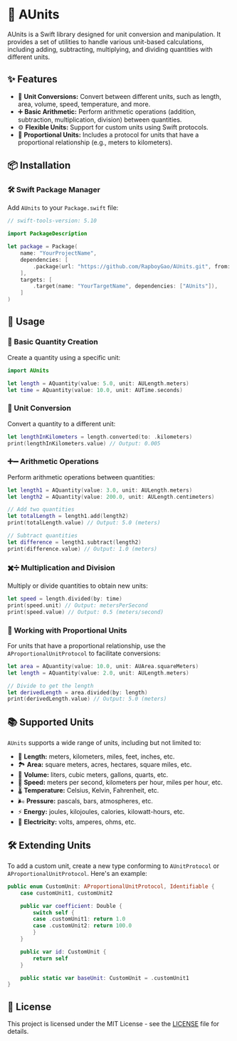 # 🌟 AUnits

AUnits is a Swift library designed for unit conversion and manipulation. It provides a set of utilities to handle various unit-based calculations, including adding, subtracting, multiplying, and dividing quantities with different units.

## ✨ Features

- 🔄 **Unit Conversions:** Convert between different units, such as length, area, volume, speed, temperature, and more.
- ➕ **Basic Arithmetic:** Perform arithmetic operations (addition, subtraction, multiplication, division) between quantities.
- ⚙️ **Flexible Units:** Support for custom units using Swift protocols.
- 📏 **Proportional Units:** Includes a protocol for units that have a proportional relationship (e.g., meters to kilometers).

## 📦 Installation

### 🛠 Swift Package Manager

Add `AUnits` to your `Package.swift` file:

```swift
// swift-tools-version: 5.10

import PackageDescription

let package = Package(
    name: "YourProjectName",
    dependencies: [
        .package(url: "https://github.com/RapboyGao/AUnits.git", from: "1.0.0"),
    ],
    targets: [
        .target(name: "YourTargetName", dependencies: ["AUnits"]),
    ]
)
```

## 📝 Usage

### 📐 Basic Quantity Creation

Create a quantity using a specific unit:

```swift
import AUnits

let length = AQuantity(value: 5.0, unit: AULength.meters)
let time = AQuantity(value: 10.0, unit: AUTime.seconds)
```

### 🔄 Unit Conversion

Convert a quantity to a different unit:

```swift
let lengthInKilometers = length.converted(to: .kilometers)
print(lengthInKilometers.value) // Output: 0.005
```

### ➕➖ Arithmetic Operations

Perform arithmetic operations between quantities:

```swift
let length1 = AQuantity(value: 3.0, unit: AULength.meters)
let length2 = AQuantity(value: 200.0, unit: AULength.centimeters)

// Add two quantities
let totalLength = length1.add(length2)
print(totalLength.value) // Output: 5.0 (meters)

// Subtract quantities
let difference = length1.subtract(length2)
print(difference.value) // Output: 1.0 (meters)
```

### ✖️➗ Multiplication and Division

Multiply or divide quantities to obtain new units:

```swift
let speed = length.divided(by: time)
print(speed.unit) // Output: metersPerSecond
print(speed.value) // Output: 0.5 (meters/second)
```

### 📏 Working with Proportional Units

For units that have a proportional relationship, use the `AProportionalUnitProtocol` to facilitate conversions:

```swift
let area = AQuantity(value: 10.0, unit: AUArea.squareMeters)
let length = AQuantity(value: 2.0, unit: AULength.meters)

// Divide to get the length
let derivedLength = area.divided(by: length)
print(derivedLength.value) // Output: 5.0 (meters)
```

## 📚 Supported Units

`AUnits` supports a wide range of units, including but not limited to:

- 📏 **Length:** meters, kilometers, miles, feet, inches, etc.
- 🏞 **Area:** square meters, acres, hectares, square miles, etc.
- 🧴 **Volume:** liters, cubic meters, gallons, quarts, etc.
- 🚀 **Speed:** meters per second, kilometers per hour, miles per hour, etc.
- 🌡 **Temperature:** Celsius, Kelvin, Fahrenheit, etc.
- 🌬 **Pressure:** pascals, bars, atmospheres, etc.
- ⚡️ **Energy:** joules, kilojoules, calories, kilowatt-hours, etc.
- 🔌 **Electricity:** volts, amperes, ohms, etc.

## 🛠 Extending Units

To add a custom unit, create a new type conforming to `AUnitProtocol` or `AProportionalUnitProtocol`. Here's an example:

```swift
public enum CustomUnit: AProportionalUnitProtocol, Identifiable {
    case customUnit1, customUnit2

    public var coefficient: Double {
        switch self {
        case .customUnit1: return 1.0
        case .customUnit2: return 100.0
        }
    }

    public var id: CustomUnit {
        return self
    }

    public static var baseUnit: CustomUnit = .customUnit1
}
```

## 📄 License

This project is licensed under the MIT License - see the [LICENSE](LICENSE) file for details.
